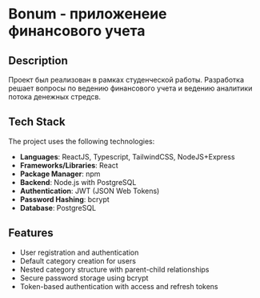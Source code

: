 # Bonum - приложенеие финансового учета

## Description
Проект был реализован в рамках студенческой работы. Разработка решает вопросы по ведению финансового учета и ведению аналитики потока денежных стредсв.

## Tech Stack
The project uses the following technologies:
- **Languages**: ReactJS, Typescript, TailwindCSS, NodeJS+Express
- **Frameworks/Libraries**: React
- **Package Manager**: npm
- **Backend**: Node.js with PostgreSQL
- **Authentication**: JWT (JSON Web Tokens)
- **Password Hashing**: bcrypt
- **Database**: PostgreSQL

## Features
- User registration and authentication
- Default category creation for users
- Nested category structure with parent-child relationships
- Secure password storage using bcrypt
- Token-based authentication with access and refresh tokens
